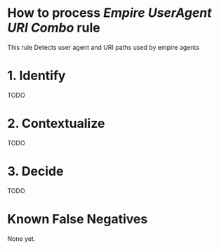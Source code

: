 # How to process *Empire UserAgent URI Combo* rule
This rule Detects user agent and URI paths used by empire agents

# 1. Identify
TODO

# 2. Contextualize
TODO

# 3. Decide
TODO

# Known False Negatives
None yet.
